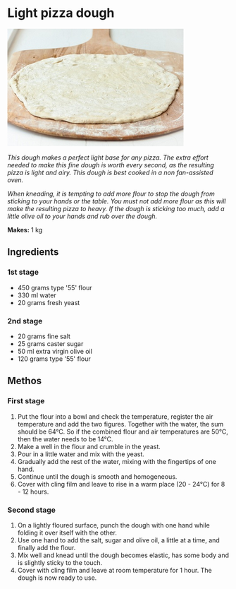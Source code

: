 # Light pizza dough

![Light pizza dough](resources/pizzadough.jpg)

*This dough makes a perfect light base for any pizza. The extra effort needed to make this fine dough is worth every second, as the resulting pizza is light and airy. This dough is best cooked in a non fan-assisted oven.*

*When kneading, it is tempting to add more flour to stop the dough from sticking to your hands or the table. You must not add more flour as this will make the resulting pizza to heavy. If the dough is sticking too much, add a little olive oil to your hands and rub over the dough.*

**Makes:** 1 kg

## Ingredients

### 1st stage
- 450 grams type '55' flour
- 330 ml water
- 20 grams fresh yeast

### 2nd stage
- 20 grams fine salt
- 25 grams caster sugar
- 50 ml extra virgin olive oil
- 120 grams type '55' flour

## Methos
### First stage
1. Put the flour into a bowl and check the temperature, register the air temperature and add the two figures. Together with the water, the sum should be 64°C. So if the combined flour and air temperatures are 50°C, then the water needs to be 14°C.
1. Make a well in the flour and crumble in the yeast.
1. Pour in a little water and mix with the yeast.
1. Gradually add the rest of the water, mixing with the fingertips of one hand.
1. Continue until the dough is smooth and homogeneous.
1. Cover with cling film and leave to rise in a warm place (20 - 24°C) for 8 - 12 hours.

### Second stage
1. On a lightly floured surface, punch the dough with one hand while folding it over itself with the other.
1. Use one hand to add the salt, sugar and olive oil, a little at a time, and finally add the flour.
1. Mix well and knead until the dough becomes elastic, has some body and is slightly sticky to the touch.
1. Cover with cling film and leave at room temperature for 1 hour.
The dough is now ready to use.